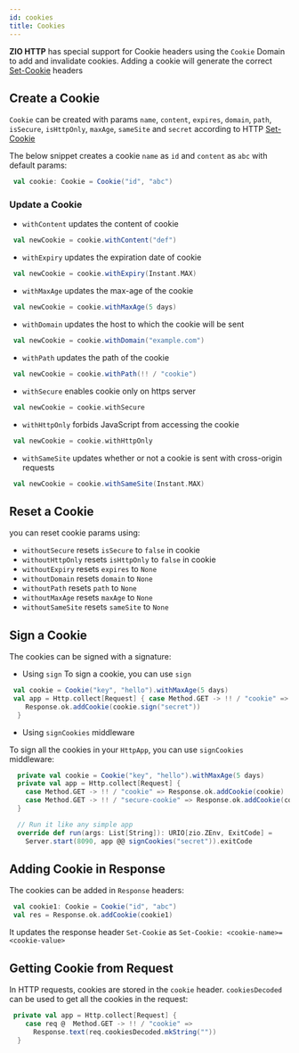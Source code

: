 ```yaml
---
id: cookies
title: Cookies
---
```


**ZIO HTTP** has special support for Cookie headers using the `Cookie` Domain to add and invalidate cookies. Adding a cookie will generate the correct [Set-Cookie](https://developer.mozilla.org/en-US/docs/Web/HTTP/Headers/Set-Cookie) headers

## Create a Cookie

`Cookie` can be created with params `name`, `content`, `expires`, `domain`, `path`, `isSecure`, `isHttpOnly`, `maxAge`, `sameSite` and `secret` according to HTTP [Set-Cookie](https://developer.mozilla.org/en-US/docs/Web/HTTP/Headers/Set-Cookie)  

The below snippet creates a cookie `name` as `id` and `content` as `abc` with default params:

```scala
 val cookie: Cookie = Cookie("id", "abc")
```

### Update a Cookie

- `withContent` updates the content of cookie

```scala
 val newCookie = cookie.withContent("def")
```

- `withExpiry` updates the expiration date of cookie

```scala
 val newCookie = cookie.withExpiry(Instant.MAX)
```

- `withMaxAge` updates the max-age of the cookie

```scala
 val newCookie = cookie.withMaxAge(5 days)
```

- `withDomain` updates the host to which the cookie will be sent

```scala
 val newCookie = cookie.withDomain("example.com")
```

- `withPath` updates the path of the cookie

```scala
 val newCookie = cookie.withPath(!! / "cookie")
```

- `withSecure` enables cookie only on https server 

```scala
 val newCookie = cookie.withSecure
```

- `withHttpOnly` forbids JavaScript from accessing the cookie

```scala
 val newCookie = cookie.withHttpOnly
```

- `withSameSite` updates whether or not a cookie is sent with cross-origin requests

```scala
 val newCookie = cookie.withSameSite(Instant.MAX)
```

## Reset a Cookie

you can reset cookie params using:
- `withoutSecure` resets `isSecure` to `false` in cookie
- `withoutHttpOnly` resets `isHttpOnly` to `false` in cookie
- `withoutExpiry` resets `expires` to `None`
- `withoutDomain` resets `domain` to `None`
- `withoutPath` resets `path` to `None`
- `withoutMaxAge` resets `maxAge` to `None`
- `withoutSameSite` resets `sameSite` to `None`

## Sign a Cookie

The cookies can be signed with a signature:
 
 - Using `sign`
 To sign a cookie, you can use `sign`

```scala
 val cookie = Cookie("key", "hello").withMaxAge(5 days)
 val app = Http.collect[Request] { case Method.GET -> !! / "cookie" =>
    Response.ok.addCookie(cookie.sign("secret"))
  }
```

- Using `signCookies` middleware

To sign all the cookies in your `HttpApp`, you can use `signCookies` middleware:

```scala
  private val cookie = Cookie("key", "hello").withMaxAge(5 days)
  private val app = Http.collect[Request] {
    case Method.GET -> !! / "cookie" => Response.ok.addCookie(cookie)
    case Method.GET -> !! / "secure-cookie" => Response.ok.addCookie(cookie.withSecure)
  }

  // Run it like any simple app
  override def run(args: List[String]): URIO[zio.ZEnv, ExitCode] =
    Server.start(8090, app @@ signCookies("secret")).exitCode
``` 

## Adding Cookie in Response

The cookies can be added in `Response` headers:

```scala
 val cookie1: Cookie = Cookie("id", "abc")
 val res = Response.ok.addCookie(cookie1)
```

It updates the response header `Set-Cookie` as ```Set-Cookie: <cookie-name>=<cookie-value>```

## Getting Cookie from Request

In HTTP requests, cookies are stored in the `cookie` header. `cookiesDecoded` can be used to get all the cookies in the request:

```scala
 private val app = Http.collect[Request] {
    case req @  Method.GET -> !! / "cookie" =>
      Response.text(req.cookiesDecoded.mkString(""))
  }
```
